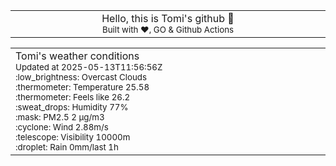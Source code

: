 
<div align="center">
<table>
<tbody>
<td align="center">
<img width="2000" height="0"><br>
Hello, this is Tomi's github 👋<br>
<sup>Built with ❤️, GO & Github Actions</sup><br>
<img width="2000" height="0">
</td>
</tbody>
</table>
</div>
<table>
<tbody>
<td align="left">
<img width="2000" height="0"><br>
Tomi's weather conditions<br>
<sup>Updated at 2025-05-13T11:56:56Z</sup><br>
<sup>:low_brightness: Overcast Clouds</sup><br>
<sup>:thermometer: Temperature 25.58 </sup><br>
<sup>:thermometer: Feels like 26.2</sup><br>
<sup>:sweat_drops: Humidity 77%</sup><br>
<sup>:mask: PM2.5 2 μg/m3</sup><br>
<sup>:cyclone: Wind 2.88m/s </sup><br>
<sup>:telescope: Visibility 10000m </sup><br>
<sup>:droplet: Rain 0mm/last 1h </sup><br>
<img width="2000" height="0">
</td>
<td align="left">
<img width="2000" height="0"><br>
<br>
<img width="2000" height="0">
</td>
</tbody>
</table>
</div>
    
